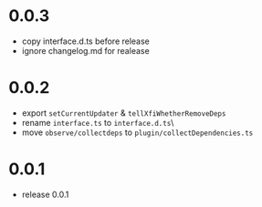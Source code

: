# 0.0.3
-   copy interface.d.ts before release
-   ignore changelog.md for realease

# 0.0.2
-   export `setCurrentUpdater` & `tellXfiWhetherRemoveDeps`
-   rename `interface.ts` to `interface.d.ts`\
-   move `observe/collectdeps` to `plugin/collectDependencies.ts`

# 0.0.1
-   release 0.0.1
